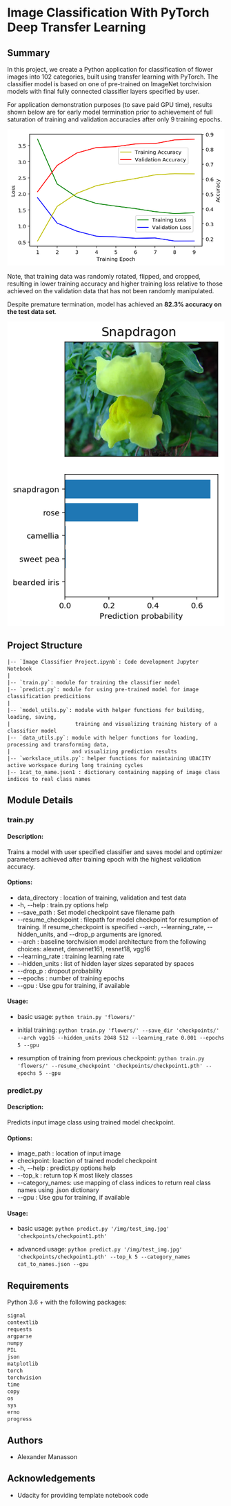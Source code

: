 # Image Classification With PyTorch Deep Transfer Learning

## Summary
In this project, we create a Python application for classification of flower images into 102 categories, built using transfer learning with PyTorch. The classifier model is based on one of pre-trained on ImageNet torchvision models with final fully connected classifier layers specified by user.

For application demonstration purposes (to save paid GPU time), results shown below are for early model termination prior to achievement of full saturation of training and validation accuracies after only 9 training epochs. 

![](/resources/validation_curve.png?raw=true)

Note, that training data was randomly rotated, flipped, and cropped, resulting in lower training accuracy and higher training loss relative to those achieved on the validation data that has not been randomly manipulated.

Despite premature termination, model has achieved an **82.3% accuracy on the test data set**.

![](/resources/classification_example.png?raw=true)

## Project Structure
```
|-- `Image Classifier Project.ipynb`: Code development Jupyter Notebook
|
|-- `train.py`: module for training the classifier model
|-- `predict.py`: module for using pre-trained model for image classification predicitions
|
|-- `model_utils.py`: module with helper functions for building, loading, saving, 
|                     training and visualizing training history of a classifier model
|-- `data_utils.py`: module with helper functions for loading, processing and transforming data, 
|                    and visualizing prediction results
|-- `workslace_utils.py`: helper functions for maintaining UDACITY active workspace during long training cycles
|-- 1cat_to_name.json1 : dictionary containing mapping of image class indices to real class names
```
## Module Details
### train.py
#### Description:
Trains a model with user specified classifier and saves model and optimizer parameters achieved after training epoch with the highest validation accuracy.

#### Options:
- data_directory : location of training, validation and test data
- -h, --help : train.py options help
- --save_path : Set model checkpoint save filename path
- --resume_checkpoint : filepath for model checkpoint for resumption of training.
                      If resume_checkpoint is specified --arch, --learning_rate,
                      --hidden_units, and --drop_p arguments are ignored.
- --arch : baseline torchvision model architecture from the following choices: alexnet, densenet161, resnet18, vgg16
- --learning_rate : training learning rate
- --hidden_units : list of hidden layer sizes separated by spaces
- --drop_p : dropout probability
- --epochs : number of training epochs
- --gpu : Use gpu for training, if available

#### Usage:
- basic usage:
`python train.py 'flowers/'`

- initial training:
`python train.py 'flowers/' --save_dir 'checkpoints/' --arch vgg16 --hidden_units 2048 512 --learning_rate 0.001 --epochs 5 --gpu`

- resumption of training from previous checkpoint:
`python train.py 'flowers/' --resume_checkpoint 'checkpoints/checkpoint1.pth' --epochs 5 --gpu`

### predict.py
#### Description:
Predicts input image class using trained model checkpoint.

#### Options:
- image_path : location of input image
- checkpoint: loaction of trained model checkpoint
- -h, --help : predict.py options help
- --top_k : return top K most likely classes
- --category_names: use mapping of class indices to return real class names using .json dictionary
- --gpu : Use gpu for training, if available

#### Usage:
- basic usage:
`python predict.py '/img/test_img.jpg' 'checkpoints/checkpoint1.pth'`

- advanced usage:
`python predict.py '/img/test_img.jpg' 'checkpoints/checkpoint1.pth' --top_k 5 --category_names cat_to_names.json --gpu`

## Requirements
Python 3.6 + with the following packages:
```
signal
contextlib
requests
argparse
numpy
PIL
json
matplotlib
torch
torchvision
time
copy
os
sys
erno
progress
```
## Authors
- Alexander Manasson

## Acknowledgements
- Udacity for providing template notebook code
